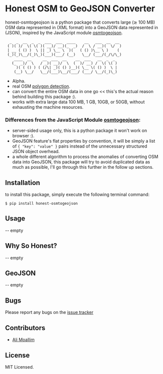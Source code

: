 # Honest OSM to GeoJSON Converter

honest-osmtogeojson is a python package that converts large (≳ 100 MB) OSM data represented in (XML format) into a GeoJSON data represented in (JSON), inspired by the JavaScript module [osmtogeojson](https://github.com/tyrasd/osmtogeojson).

      _  _  __  _  _  ___  ___  ____    __   ___  __  __  
     ( )( )/  \( \( )( __)/ __)(_  _)  /  \ / __)(  \/  ) 
     | __ ( () )  \ || _) \__ \  )(   ( () )\__ \ )    (  
     (_)(_)\__/(_)\_)(___)(___/ (__)   \__/ (___/(_/\/\_) 
        ____  __     __  ___  __    __  ___   __  _  _    
       (_  _)/  \   / _)( __)/  \  (  )/ __) /  \( \( )   
         )( ( () ) ( (/\| _)( () )__)( \__ \( () )  \ |   
        (__) \__/   \__/(___)\__/(___/ (___/ \__/(_)\_)   

* Alpha.
* real OSM [polygon detection](https://wiki.openstreetmap.org/wiki/Overpass_turbo/Polygon_Features).
* can convert the entire OSM data in one go << this's the actual reason behind building this package :).
* works with extra large data 100 MB, 1 GB, 10GB, or 50GB, without exhausting the machine resources.

### Differences from the JavaScript Module [osmtogeojson](https://github.com/tyrasd/osmtogeojson):

* server-sided usage only, this is a python package it won't work on browser :).
* GeoJSON feature's flat properties by convention, it will be simply a list of `{ "key": "value" }` pairs instead of the unnecessary structured JSON object overhead.
* a whole different algorithm to process the anomalies of converting OSM data into GeoJSON, this package will try to avoid duplicated data as much as possible, I'll go through this further in the follow up sections.

## Installation

to install this package, simply execute the following terminal command:

	$ pip install honest-osmtogeojson

## Usage

-- empty

## Why So Honest?

-- empty

## GeoJSON

-- empty

## Bugs

Please report any bugs on the [issue tracker](https://github.com/AXJ15/honest-osmtogeojson/issues)

## Contributors

* [Ali Moallim](mailto:axj.159@gmail.com)

## License

MIT Licensed.